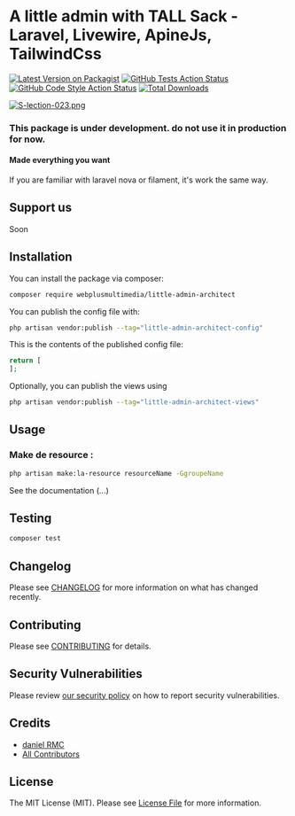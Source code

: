 # A little admin with TALL Sack - Laravel, Livewire, ApineJs, TailwindCss

[![Latest Version on Packagist](https://img.shields.io/packagist/v/webplusmultimedia/little-admin-architect.svg?style=flat-square)](https://packagist.org/packages/webplusmultimedia/little-admin-architect)
[![GitHub Tests Action Status](https://img.shields.io/github/actions/workflow/status/webplusmultimedia/little-admin-architect/run-tests.yml?branch=main&label=tests&style=flat-square)](https://github.com/webplusmultimedia/little-admin-architect/actions?query=workflow%3Arun-tests+branch%3Amain)
[![GitHub Code Style Action Status](https://img.shields.io/github/actions/workflow/status/webplusmultimedia/little-admin-architect/fix-php-code-style-issues.yml?branch=main&label=code%20style&style=flat-square)](https://github.com/webplusmultimedia/little-admin-architect/actions?query=workflow%3A"Fix+PHP+code+style+issues"+branch%3Amain)
[![Total Downloads](https://img.shields.io/packagist/dt/webplusmultimedia/little-admin-architect.svg?style=flat-square)](https://packagist.org/packages/webplusmultimedia/little-admin-architect)

[![S-lection-023.png](https://i.postimg.cc/jjS5wJMk/S-lection-023.png)](https://postimg.cc/qNW0WgV8)
### This package is under development. do not use it in production for now.

#### Made everything you want
If you are familiar with laravel nova or filament, it's work the same way.
## Support us

Soon

## Installation

You can install the package via composer:

```bash
composer require webplusmultimedia/little-admin-architect
```

You can publish the config file with:

```bash
php artisan vendor:publish --tag="little-admin-architect-config"
```

This is the contents of the published config file:

```php
return [
];
```

Optionally, you can publish the views using

```bash
php artisan vendor:publish --tag="little-admin-architect-views"
```

## Usage
### Make de resource :

```bash
php artisan make:la-resource resourceName -GgroupeName
```
See the documentation (...)

## Testing

```bash
composer test
```

## Changelog

Please see [CHANGELOG](CHANGELOG.md) for more information on what has changed recently.

## Contributing

Please see [CONTRIBUTING](CONTRIBUTING.md) for details.

## Security Vulnerabilities

Please review [our security policy](../../security/policy) on how to report security vulnerabilities.

## Credits

- [daniel RMC](https://github.com/webplusmultimedia)
- [All Contributors](../../contributors)

## License

The MIT License (MIT). Please see [License File](LICENSE.md) for more information.
